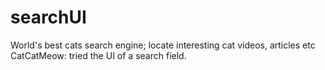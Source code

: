 # searchUI
World's best cats search engine; locate interesting cat videos, articles etc
CatCatMeow: tried the UI of a search field.

